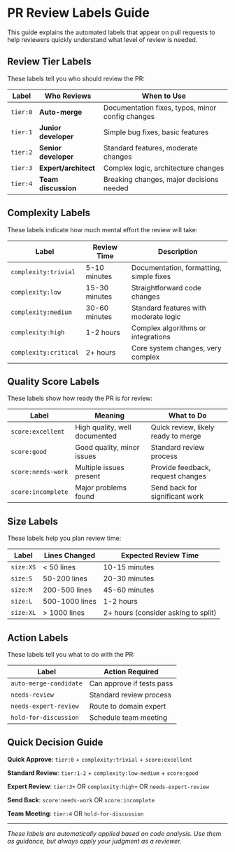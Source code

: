 # PR Review Labels Guide

This guide explains the automated labels that appear on pull requests to help reviewers quickly understand what level of review is needed.

## Review Tier Labels

These labels tell you who should review the PR:

| Label | Who Reviews | When to Use |
|-------|-------------|-------------|
| `tier:0` | **Auto-merge** | Documentation fixes, typos, minor config changes |
| `tier:1` | **Junior developer** | Simple bug fixes, basic features |
| `tier:2` | **Senior developer** | Standard features, moderate changes |
| `tier:3` | **Expert/architect** | Complex logic, architecture changes |
| `tier:4` | **Team discussion** | Breaking changes, major decisions needed |

## Complexity Labels

These labels indicate how much mental effort the review will take:

| Label | Review Time | Description |
|-------|-------------|-------------|
| `complexity:trivial` | 5-10 minutes | Documentation, formatting, simple fixes |
| `complexity:low` | 15-30 minutes | Straightforward code changes |
| `complexity:medium` | 30-60 minutes | Standard features with moderate logic |
| `complexity:high` | 1-2 hours | Complex algorithms or integrations |
| `complexity:critical` | 2+ hours | Core system changes, very complex |

## Quality Score Labels

These labels show how ready the PR is for review:

| Label | Meaning | What to Do |
|-------|---------|-----------|
| `score:excellent` | High quality, well documented | Quick review, likely ready to merge |
| `score:good` | Good quality, minor issues | Standard review process |
| `score:needs-work` | Multiple issues present | Provide feedback, request changes |
| `score:incomplete` | Major problems found | Send back for significant work |

## Size Labels

These labels help you plan review time:

| Label | Lines Changed | Expected Review Time |
|-------|---------------|---------------------|
| `size:XS` | < 50 lines | 10-15 minutes |
| `size:S` | 50-200 lines | 20-30 minutes |
| `size:M` | 200-500 lines | 45-60 minutes |
| `size:L` | 500-1000 lines | 1-2 hours |
| `size:XL` | > 1000 lines | 2+ hours (consider asking to split) |

## Action Labels

These labels tell you what to do with the PR:

| Label | Action Required |
|-------|----------------|
| `auto-merge-candidate` | Can approve if tests pass |
| `needs-review` | Standard review process |
| `needs-expert-review` | Route to domain expert |
| `hold-for-discussion` | Schedule team meeting |

## Quick Decision Guide

**Quick Approve**: `tier:0` + `complexity:trivial` + `score:excellent`

**Standard Review**: `tier:1-2` + `complexity:low-medium` + `score:good`

**Expert Review**: `tier:3+` OR `complexity:high+` OR `needs-expert-review`

**Send Back**: `score:needs-work` OR `score:incomplete`

**Team Meeting**: `tier:4` OR `hold-for-discussion`

---

*These labels are automatically applied based on code analysis. Use them as guidance, but always apply your judgment as a reviewer.*
